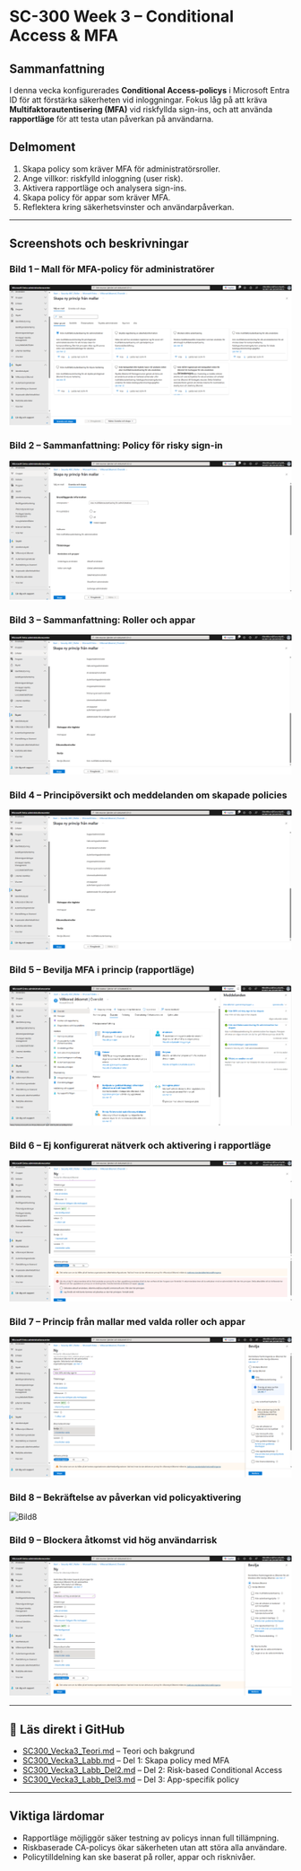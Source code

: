 
# SC-300 Week 3 – Conditional Access & MFA

## Sammanfattning

I denna vecka konfigurerades **Conditional Access-policys** i Microsoft Entra ID för att förstärka säkerheten vid inloggningar. Fokus låg på att kräva **Multifaktorautentisering (MFA)** vid riskfyllda sign-ins, och att använda **rapportläge** för att testa utan påverkan på användarna.

## Delmoment

1. Skapa policy som kräver MFA för administratörsroller.
2. Ange villkor: riskfylld inloggning (user risk).
3. Aktivera rapportläge och analysera sign-ins.
4. Skapa policy för appar som kräver MFA.
5. Reflektera kring säkerhetsvinster och användarpåverkan.

---

## Screenshots och beskrivningar

### Bild 1 – Mall för MFA-policy för administratörer
![Bild1](./01_mall_val_MFA_admins.png)

### Bild 2 – Sammanfattning: Policy för risky sign-in
![Bild2](./02_sammanfattning_del1.png)

### Bild 3 – Sammanfattning: Roller och appar
![Bild3](./03_sammanfattning_del2_roller_appar.png)

### Bild 4 – Principöversikt och meddelanden om skapade policies
![Bild4](./10dbf119-b30d-4c30-883a-0c92b181566c.png)

### Bild 5 – Bevilja MFA i princip (rapportläge)
![Bild5](./1f6c86a5-d186-4f89-a41e-b95c8f679df8.png)

### Bild 6 – Ej konfigurerat nätverk och aktivering i rapportläge
![Bild6](./2567e32f-d975-4023-9f5e-3567deb60d82.png)

### Bild 7 – Princip från mallar med valda roller och appar
![Bild7](./4bb5c573-711c-4998-b434-30cce036a20e.png)

### Bild 8 – Bekräftelse av påverkan vid policyaktivering
![Bild8](./8d07abdf-3630-4e6b-9f0b-e7f4c9ecc234.png)

### Bild 9 – Blockera åtkomst vid hög användarrisk
![Bild9](./ab7e86b9-32e5-4f8e-8c3e-25686b2f4994.png)

---

## 📘 Läs direkt i GitHub

- [SC300_Vecka3_Teori.md](./SC300_Vecka3_Teori.md) – Teori och bakgrund
- [SC300_Vecka3_Labb.md](./SC300_Vecka3_Labb.md) – Del 1: Skapa policy med MFA
- [SC300_Vecka3_Labb_Del2.md](./SC300_Vecka3_Labb_Del2.md) – Del 2: Risk-based Conditional Access
- [SC300_Vecka3_Labb_Del3.md](./SC300_Vecka3_Labb_Del3.md) – Del 3: App-specifik policy

---

## Viktiga lärdomar

- Rapportläge möjliggör säker testning av policys innan full tillämpning.
- Riskbaserade CA-policys ökar säkerheten utan att störa alla användare.
- Policytilldelning kan ske baserat på roller, appar och risknivåer.
